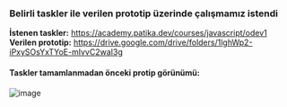 ### Belirli taskler ile verilen prototip üzerinde çalışmamız istendi

**İstenen taskler:** https://academy.patika.dev/courses/javascript/odev1
**Verilen prototip:** https://drive.google.com/drive/folders/1lghWp2-iPxySOsYxTYoE-mIvvC2waI3g

#### Taskler tamamlanmadan önceki protip görünümü: 
![image](https://github.com/elifbeyzatok00/Kodluyoruz/assets/102792446/fa701ab4-c047-4495-8c68-6575e8db90c3)

<!-- #### Taskler tamamlandıktan sonraki protip görünümü:  -->



